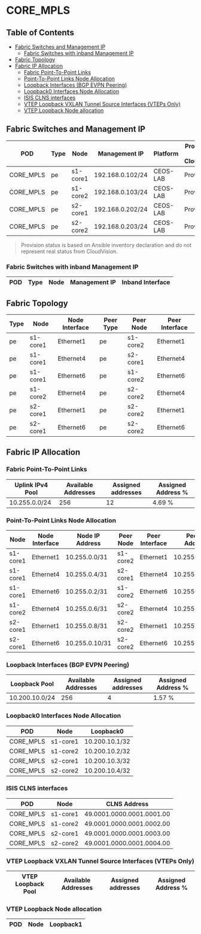 # CORE_MPLS

## Table of Contents

- [Fabric Switches and Management IP](#fabric-switches-and-management-ip)
  - [Fabric Switches with inband Management IP](#fabric-switches-with-inband-management-ip)
- [Fabric Topology](#fabric-topology)
- [Fabric IP Allocation](#fabric-ip-allocation)
  - [Fabric Point-To-Point Links](#fabric-point-to-point-links)
  - [Point-To-Point Links Node Allocation](#point-to-point-links-node-allocation)
  - [Loopback Interfaces (BGP EVPN Peering)](#loopback-interfaces-bgp-evpn-peering)
  - [Loopback0 Interfaces Node Allocation](#loopback0-interfaces-node-allocation)
  - [ISIS CLNS interfaces](#isis-clns-interfaces)
  - [VTEP Loopback VXLAN Tunnel Source Interfaces (VTEPs Only)](#vtep-loopback-vxlan-tunnel-source-interfaces-vteps-only)
  - [VTEP Loopback Node allocation](#vtep-loopback-node-allocation)

## Fabric Switches and Management IP

| POD | Type | Node | Management IP | Platform | Provisioned in CloudVision | Serial Number |
| --- | ---- | ---- | ------------- | -------- | -------------------------- | ------------- |
| CORE_MPLS | pe | s1-core1 | 192.168.0.102/24 | CEOS-LAB | Provisioned | - |
| CORE_MPLS | pe | s1-core2 | 192.168.0.103/24 | CEOS-LAB | Provisioned | - |
| CORE_MPLS | pe | s2-core1 | 192.168.0.202/24 | CEOS-LAB | Provisioned | - |
| CORE_MPLS | pe | s2-core2 | 192.168.0.203/24 | CEOS-LAB | Provisioned | - |

> Provision status is based on Ansible inventory declaration and do not represent real status from CloudVision.

### Fabric Switches with inband Management IP

| POD | Type | Node | Management IP | Inband Interface |
| --- | ---- | ---- | ------------- | ---------------- |

## Fabric Topology

| Type | Node | Node Interface | Peer Type | Peer Node | Peer Interface |
| ---- | ---- | -------------- | --------- | ----------| -------------- |
| pe | s1-core1 | Ethernet1 | pe | s1-core2 | Ethernet1 |
| pe | s1-core1 | Ethernet4 | pe | s2-core1 | Ethernet4 |
| pe | s1-core1 | Ethernet6 | pe | s1-core2 | Ethernet6 |
| pe | s1-core2 | Ethernet4 | pe | s2-core2 | Ethernet4 |
| pe | s2-core1 | Ethernet1 | pe | s2-core2 | Ethernet1 |
| pe | s2-core1 | Ethernet6 | pe | s2-core2 | Ethernet6 |

## Fabric IP Allocation

### Fabric Point-To-Point Links

| Uplink IPv4 Pool | Available Addresses | Assigned addresses | Assigned Address % |
| ---------------- | ------------------- | ------------------ | ------------------ |
| 10.255.0.0/24 | 256 | 12 | 4.69 % |

### Point-To-Point Links Node Allocation

| Node | Node Interface | Node IP Address | Peer Node | Peer Interface | Peer IP Address |
| ---- | -------------- | --------------- | --------- | -------------- | --------------- |
| s1-core1 | Ethernet1 | 10.255.0.0/31 | s1-core2 | Ethernet1 | 10.255.0.1/31 |
| s1-core1 | Ethernet4 | 10.255.0.4/31 | s2-core1 | Ethernet4 | 10.255.0.5/31 |
| s1-core1 | Ethernet6 | 10.255.0.2/31 | s1-core2 | Ethernet6 | 10.255.0.3/31 |
| s1-core2 | Ethernet4 | 10.255.0.6/31 | s2-core2 | Ethernet4 | 10.255.0.7/31 |
| s2-core1 | Ethernet1 | 10.255.0.8/31 | s2-core2 | Ethernet1 | 10.255.0.9/31 |
| s2-core1 | Ethernet6 | 10.255.0.10/31 | s2-core2 | Ethernet6 | 10.255.0.11/31 |

### Loopback Interfaces (BGP EVPN Peering)

| Loopback Pool | Available Addresses | Assigned addresses | Assigned Address % |
| ------------- | ------------------- | ------------------ | ------------------ |
| 10.200.10.0/24 | 256 | 4 | 1.57 % |

### Loopback0 Interfaces Node Allocation

| POD | Node | Loopback0 |
| --- | ---- | --------- |
| CORE_MPLS | s1-core1 | 10.200.10.1/32 |
| CORE_MPLS | s1-core2 | 10.200.10.2/32 |
| CORE_MPLS | s2-core1 | 10.200.10.3/32 |
| CORE_MPLS | s2-core2 | 10.200.10.4/32 |

### ISIS CLNS interfaces

| POD | Node | CLNS Address |
| --- | ---- | ------------ |
| CORE_MPLS | s1-core1 | 49.0001.0000.0001.0001.00 |
| CORE_MPLS | s1-core2 | 49.0001.0000.0001.0002.00 |
| CORE_MPLS | s2-core1 | 49.0001.0000.0001.0003.00 |
| CORE_MPLS | s2-core2 | 49.0001.0000.0001.0004.00 |

### VTEP Loopback VXLAN Tunnel Source Interfaces (VTEPs Only)

| VTEP Loopback Pool | Available Addresses | Assigned addresses | Assigned Address % |
| --------------------- | ------------------- | ------------------ | ------------------ |

### VTEP Loopback Node allocation

| POD | Node | Loopback1 |
| --- | ---- | --------- |
